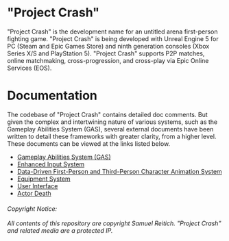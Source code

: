 # "Project Crash"
"Project Crash" is the development name for an untitled arena first-person fighting game. "Project Crash" is being developed with Unreal Engine 5 for PC (Steam and Epic Games Store) and ninth generation consoles (Xbox Series X/S and PlayStation 5). "Project Crash" supports P2P matches, online matchmaking, cross-progression, and cross-play via Epic Online Services (EOS).

# Documentation
The codebase of "Project Crash" contains detailed doc comments. But given the complex and intertwining nature of various systems, such as the Gameplay Abilities System (GAS), several external documents have been written to detail these frameworks with greater clarity, from a higher level. These documents can be viewed at the links listed below.

* [Gameplay Abilities System (GAS)](https://docs.google.com/document/d/1O7YPWexCDY6cmNgkvG8EtkZL657hN82NOsViu8EdND4/edit?usp=sharing)
* [Enhanced Input System](https://docs.google.com/document/d/1d1LVg-ehceqX3TdfWAj2qzH34_2PBbfLTI1VFw4oOe8/edit?usp=sharing)
* [Data-Driven First-Person and Third-Person Character Animation System](https://docs.google.com/document/d/1POn8VdkYRQCWdIatEK0ghMp95gNMywwFNnU8s9nxQ3g/edit?usp=sharing)
* [Equipment System](https://docs.google.com/document/d/1G91uy_aFNAV72H67d4x7UoH8f-cra3pVtYKrFTbXwKo/edit?usp=sharing)
* [User Interface](https://docs.google.com/document/d/1ppomGeVG1Og-0oerqsT4-H6jTE1x1-Aqw8Y38JgxVIQ/edit?usp=sharing)
* [Actor Death](https://docs.google.com/document/d/1oJJhID3H6ibK6JepC2oy4YvH9VOQ4_0VlN0PSSjFWXw/edit?usp=sharing)

<h6>Copyright Notice:
<br></br>
All contents of this repository are copyright Samuel Reitich. "Project Crash" and related media are a protected IP.</h6>
